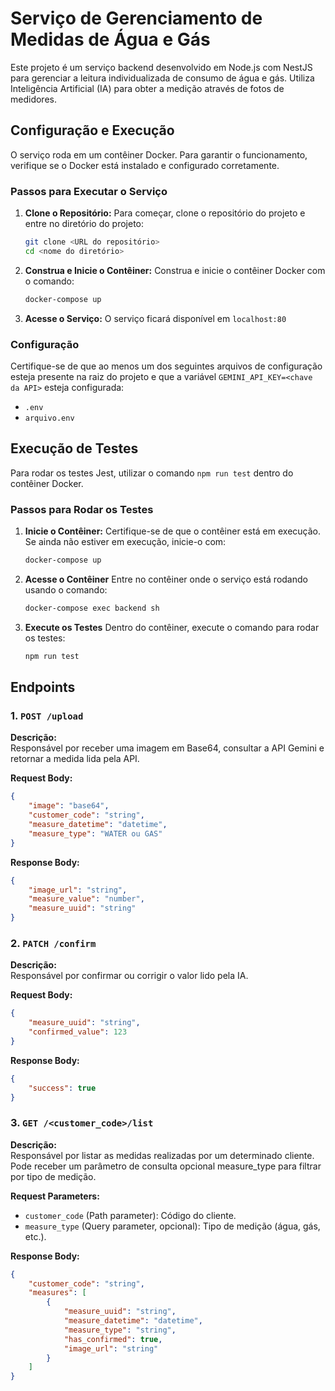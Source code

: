 # Serviço de Gerenciamento de Medidas de Água e Gás

Este projeto é um serviço backend desenvolvido em Node.js com NestJS para gerenciar a leitura individualizada de consumo de água e gás. Utiliza Inteligência Artificial (IA) para obter a medição através de fotos de medidores.

## Configuração e Execução

O serviço roda em um contêiner Docker. Para garantir o funcionamento, verifique se o Docker está instalado e configurado corretamente.

### Passos para Executar o Serviço

1. **Clone o Repositório:**
    Para começar, clone o repositório do projeto e entre no diretório do projeto:
    ```bash
    git clone <URL do repositório>
    cd <nome do diretório>
    ```

2. **Construa e Inicie o Contêiner:**
    Construa e inicie o contêiner Docker com o comando:
    ```bash
    docker-compose up
    ```

3. **Acesse o Serviço:**
    O serviço ficará disponível em `localhost:80`

### Configuração

Certifique-se de que ao menos um dos seguintes arquivos de configuração esteja presente na raiz do projeto e que a variável `GEMINI_API_KEY=<chave da API>` esteja configurada:

- `.env`
- `arquivo.env` 

## Execução de Testes
Para rodar os testes Jest, utilizar o comando `npm run test` dentro do contêiner Docker.

### Passos para Rodar os Testes

1. **Inicie o Contêiner:**
	Certifique-se de que o contêiner está em execução. Se ainda não estiver em execução, inicie-o com:

	```bash
	docker-compose up
	```

2. **Acesse o Contêiner**
	Entre no contêiner onde o serviço está rodando usando o comando:

	```bash
	docker-compose exec backend sh
	```

3. **Execute os Testes**
	Dentro do contêiner, execute o comando para rodar os testes:

	```bash
	npm run test
	```

## Endpoints

### 1. `POST /upload`

**Descrição:**  
Responsável por receber uma imagem em Base64, consultar a API Gemini e retornar a medida lida pela API.

**Request Body:**
```json
{ 
	"image": "base64", 
	"customer_code": "string", 
	"measure_datetime": "datetime", 
	"measure_type": "WATER ou GAS"
} 
```

**Response Body:**
```json
{ 
	"image_url": "string", 
	"measure_value": "number", 
	"measure_uuid": "string" 
}
```

### 2. `PATCH /confirm`

**Descrição:**  
Responsável por confirmar ou corrigir o valor lido pela IA.

**Request Body:**
```json
{
	"measure_uuid": "string",
	"confirmed_value": 123
}
```

**Response Body:**
```json
{ 
	"success": true 
}
```

### 3. `GET /<customer_code>/list`

**Descrição:**  
Responsável por listar as medidas realizadas por um determinado cliente. Pode receber um parâmetro de consulta opcional measure_type para filtrar por tipo de medição.

**Request Parameters:**
- `customer_code` (Path parameter): Código do cliente.
- `measure_type` (Query parameter, opcional): Tipo de medição (água, gás, etc.).


**Response Body:**
```json
{ 
	"customer_code": "string", 
	"measures": [ 
		{ 
			"measure_uuid": "string", 
			"measure_datetime": "datetime", 
			"measure_type": "string", 
			"has_confirmed": true, 
			"image_url": "string"
		}
	] 
}
```

